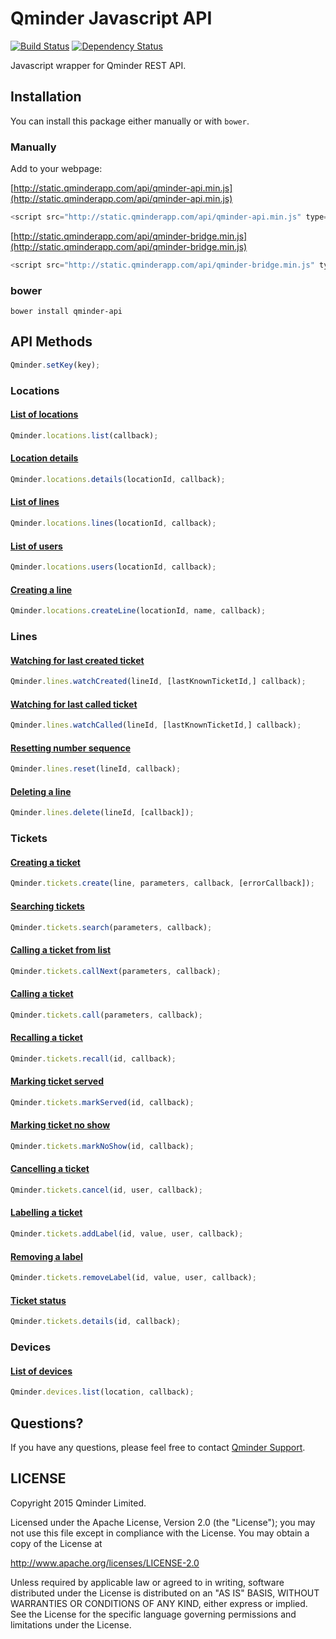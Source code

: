 # Qminder Javascript API
[![Build Status](https://travis-ci.org/Qminder/qminder-api.png?branch=master)](https://travis-ci.org/Qminder/qminder-api) [![Dependency Status](https://gemnasium.com/Qminder/qminder-api.svg)](https://gemnasium.com/Qminder/qminder-api)

Javascript wrapper for Qminder REST API.

## Installation

You can install this package either manually or with `bower`.

### Manually

Add to your webpage:

[http://static.qminderapp.com/api/qminder-api.min.js](http://static.qminderapp.com/api/qminder-api.min.js)
```js
<script src="http://static.qminderapp.com/api/qminder-api.min.js" type="text/javascript"></script>
```

[http://static.qminderapp.com/api/qminder-bridge.min.js](http://static.qminderapp.com/api/qminder-bridge.min.js)
```js
<script src="http://static.qminderapp.com/api/qminder-bridge.min.js" type="text/javascript"></script>
```

### bower

```shell
bower install qminder-api
```

## API Methods

```js
Qminder.setKey(key);
```

### Locations

#### [List of locations](http://www.qminderapp.com/docs/api/locations/#list)
```js
Qminder.locations.list(callback);
```

#### [Location details](http://www.qminderapp.com/docs/api/locations/#details)
```js
Qminder.locations.details(locationId, callback);
```

#### [List of lines](http://www.qminderapp.com/docs/api/locations/#lines)
```js
Qminder.locations.lines(locationId, callback);
```

#### [List of users](http://www.qminderapp.com/docs/api/locations/#users)
```js
Qminder.locations.users(locationId, callback);
```

#### [Creating a line](http://www.qminderapp.com/docs/api/locations/#newline)
```js
Qminder.locations.createLine(locationId, name, callback);
```

### Lines

#### [Watching for last created ticket](http://www.qminderapp.com/docs/api/lines/#watchcreated)
```js
Qminder.lines.watchCreated(lineId, [lastKnownTicketId,] callback);
```
#### [Watching for last called ticket](http://www.qminderapp.com/docs/api/lines/#watchcalled)
```js
Qminder.lines.watchCalled(lineId, [lastKnownTicketId,] callback);
```
#### [Resetting number sequence](http://www.qminderapp.com/docs/api/lines/#resetting)
```js
Qminder.lines.reset(lineId, callback);
```
#### [Deleting a line](http://www.qminderapp.com/docs/api/lines/#deleting)
```js
Qminder.lines.delete(lineId, [callback]);
```


### Tickets

#### [Creating a ticket](http://www.qminderapp.com/docs/api/tickets/#creating)
```js
Qminder.tickets.create(line, parameters, callback, [errorCallback]);
```

#### [Searching tickets](http://www.qminderapp.com/docs/api/tickets/#search)
```js
Qminder.tickets.search(parameters, callback);
```

#### [Calling a ticket from list](http://qminderapp.com/docs/api/tickets/#calling-from-list)
```js
Qminder.tickets.callNext(parameters, callback);
```

#### [Calling a ticket](http://www.qminderapp.com/docs/api/tickets/#calling)
```js
Qminder.tickets.call(parameters, callback);
```

#### [Recalling a ticket](http://qminderapp.com/docs/api/tickets/#recalling)
```js
Qminder.tickets.recall(id, callback);
```

#### [Marking ticket served](http://qminderapp.com/docs/api/tickets/#marking-served)
```js
Qminder.tickets.markServed(id, callback);
```

#### [Marking ticket no show](http://qminderapp.com/docs/api/tickets/#marking-noshow)
```js
Qminder.tickets.markNoShow(id, callback);
```

#### [Cancelling a ticket](http://qminderapp.com/docs/api/tickets/#cancelling)
```js
Qminder.tickets.cancel(id, user, callback);
```

#### [Labelling a ticket](http://qminderapp.com/docs/api/tickets/#labelling)
```js
Qminder.tickets.addLabel(id, value, user, callback);
```

#### [Removing a label](http://qminderapp.com/docs/api/tickets/#removing-label)
```js
Qminder.tickets.removeLabel(id, value, user, callback);
```

#### [Ticket status](http://www.qminderapp.com/docs/api/tickets/#status)
```js
Qminder.tickets.details(id, callback);
```

### Devices

#### [List of devices](http://qminderapp.com/docs/api/devices/)
```js
Qminder.devices.list(location, callback);
```

## Questions?

If you have any questions, please feel free to contact
[Qminder Support](mailto:support@qminderapp.com).


## LICENSE

Copyright 2015 Qminder Limited.

Licensed under the Apache License, Version 2.0 (the "License");
you may not use this file except in compliance with the License.
You may obtain a copy of the License at

<http://www.apache.org/licenses/LICENSE-2.0>

Unless required by applicable law or agreed to in writing, software
distributed under the License is distributed on an "AS IS" BASIS,
WITHOUT WARRANTIES OR CONDITIONS OF ANY KIND, either express or implied.
See the License for the specific language governing permissions and
limitations under the License.
